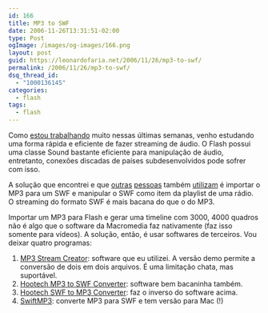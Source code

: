 ```yaml
---
id: 166
title: MP3 to SWF
date: 2006-11-26T13:31:51-02:00
type: Post
ogImage: /images/og-images/166.png
layout: post
guid: https://leonardofaria.net/2006/11/26/mp3-to-swf/
permalink: /2006/11/26/mp3-to-swf/
dsq_thread_id:
  - "1000136145"
categories:
  - flash
tags:
  - flash
---
```

Como [estou trabalhando](http://www.is.ind.br) muito nessas últimas semanas, venho estudando uma forma rápida e eficiente de fazer streaming de áudio. O Flash possui uma classe Sound bastante eficiente para manipulação de áudio, entretanto, conexões discadas de países subdesenvolvidos pode sofrer com isso.

A solução que encontrei e que [outras](http://www.colletivo.com.br/) [pessoas](http://cavalera.com.br/) também [utilizam](http://www.redley.com) é importar o MP3 para um SWF e manipular o SWF como item da playlist de uma rádio. O streaming do formato SWF é mais bacana do que o do MP3.

Importar um MP3 para Flash e gerar uma timeline com 3000, 4000 quadros não é algo que o software da Macromedia faz nativamente (faz isso somente para vídeos). A solução, então, é usar softwares de terceiros. Vou deixar quatro programas:  
1) [MP3 Stream Creator](http://www.guangmingsoft.net/msc/): software que eu utilizei. A versão demo permite a conversão de dois em dois arquivos. É uma limitação chata, mas suportável.  
2) [Hootech MP3 to SWF Converter](http://www.hootech.com/mp3_to_swf_converter/): software bem bacaninha também.  
3) [Hootech SWF to MP3 Converter](http://www.hootech.com/swf_to_mp3_converter/): faz o inverso do software acima.  
4) [SwiftMP3](http://www.swift-tools.net/): converte MP3 para SWF e tem versão para Mac (!)

